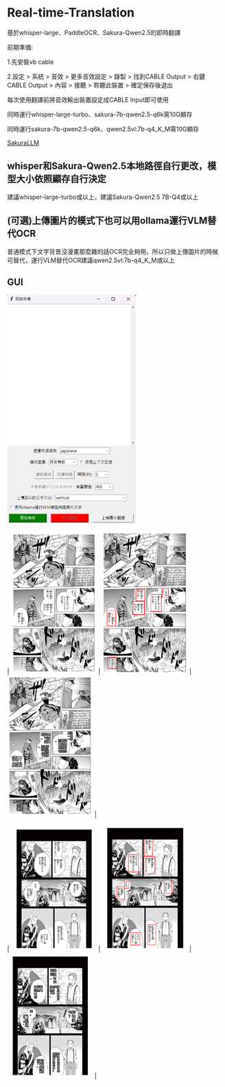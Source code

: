 # Real-time-Translation
基於whisper-large、PaddleOCR、Sakura-Qwen2.5的即時翻譯

前期準備:

1.先安裝vb cable  

2.設定 > 系統 > 音效 > 更多音效設定 > 錄製 > 找到CABLE Output > 右鍵CABLE Output > 內容 > 接聽 > 聆聽此裝置 > 確定保存後退出

每次使用翻譯前將音效輸出裝置設定成CABLE Input即可使用

同時運行whisper-large-turbo、sakura-7b-qwen2.5-q6k需10G顯存

同時運行sakura-7b-qwen2.5-q6k、qwen2.5vl:7b-q4_K_M需10G顯存

[SakuraLLM](https://huggingface.co/SakuraLLM)
## whisper和Sakura-Qwen2.5本地路徑自行更改，模型大小依照顯存自行決定
建議whisper-large-turbo或以上，建議Sakura-Qwen2.5 7B-Q4或以上

## (可選)上傳圖片的模式下也可以用ollama運行VLM替代OCR
普通模式下文字背景沒漫畫那麼雜的話OCR完全夠用，所以只做上傳圖片的時候可替代，運行VLM替代OCR建議qwen2.5vl:7b-q4_K_M或以上

## GUI
<img src="example.png" width="300"/>

| <img src="1-1.png" width="200"/> | <img src="1-2.png" width="200"/> | <img src="1-3.png" width="200"/> |

| <img src="2-1.png" width="200"/> | <img src="2-2.png" width="200"/> | <img src="2-3.png" width="200"/> |
